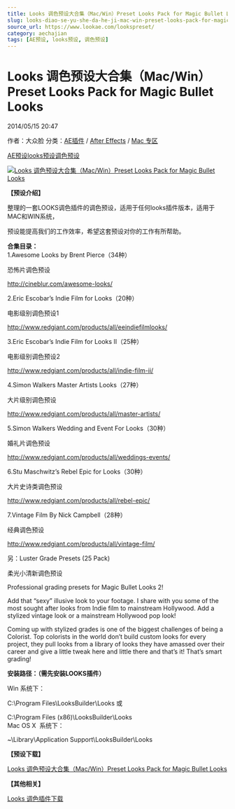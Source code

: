 ```yaml
---
title: Looks 调色预设大合集（Mac/Win）Preset Looks Pack for Magic Bullet Looks
slug: looks-diao-se-yu-she-da-he-ji-mac-win-preset-looks-pack-for-magic-bullet-looks
source_url: https://www.lookae.com/lookspreset/
category: aechajian
tags: [AE预设, looks预设, 调色预设]
---
```

# Looks 调色预设大合集（Mac/Win）Preset Looks Pack for Magic Bullet Looks

2014/05/15 20:47

作者：大众脸
分类：[AE插件](https://www.lookae.com/after-effects/aechajian/) / [After Effects](https://www.lookae.com/after-effects/) / [Mac 专区](https://www.lookae.com/mac-osx/)

[AE预设](https://www.lookae.com/tag/ae%e9%a2%84%e8%ae%be/)[looks预设](https://www.lookae.com/tag/looks%e9%a2%84%e8%ae%be/)[调色预设](https://www.lookae.com/tag/%e8%b0%83%e8%89%b2%e9%a2%84%e8%ae%be/)

[![Looks 调色预设大合集（Mac/Win）Preset Looks Pack for Magic Bullet Looks](https://www.lookae.com/wp-content/uploads/2014/05/Preset-Looks-Pack.jpg "Looks 调色预设大合集（Mac/Win）Preset Looks Pack for Magic Bullet Looks-LookAE.com")](https://www.lookae.com/wp-content/uploads/2014/05/Preset-Looks-Pack.jpg)

**【预设介绍】**

整理的一套LOOKS调色插件的调色预设，适用于任何looks插件版本，适用于MAC和WIN系统，

预设能提高我们的工作效率，希望这套预设对你的工作有所帮助。

**合集目录：**  
1.Awesome Looks by Brent Pierce（34种）

恐怖片调色预设

http://cineblur.com/awesome-looks/

2.Eric Escobar’s Indie Film for Looks（20种）

电影级别调色预设1

http://www.redgiant.com/products/all/eeindiefilmlooks/

3.Eric Escobar’s Indie Film for Looks II（25种）

电影级别调色预设2

http://www.redgiant.com/products/all/indie-film-ii/

4.Simon Walkers Master Artists Looks（27种）

大片级别调色预设

http://www.redgiant.com/products/all/master-artists/

5.Simon Walkers Wedding and Event For Looks（30种）

婚礼片调色预设

http://www.redgiant.com/products/all/weddings-events/

6.Stu Maschwitz’s Rebel Epic for Looks（30种）

大片史诗类调色预设

http://www.redgiant.com/products/all/rebel-epic/

7.Vintage Film By Nick Campbell（28种）

经典调色预设

http://www.redgiant.com/products/all/vintage-film/

另：Luster Grade Presets (25 Pack)

柔光小清新调色预设

Professional grading presets for Magic Bullet Looks 2!

Add that “sexy” illusive look to your footage. I share with you some of the most sought after looks from Indie film to mainstream Hollywood. Add a stylized vintage look or a mainstream Hollywood pop look!

Coming up with stylized grades is one of the biggest challenges of being a Colorist. Top colorists in the world don’t build custom looks for every project, they pull looks from a library of looks they have amassed over their career and give a little tweak here and little there and that’s it! That’s smart grading!

**安装路径：（需先安装LOOKS插件）**

Win 系统下：

C:\Program Files\LooksBuilder\Looks 或

C:\Program Files (x86)\LooksBuilder\Looks  
Mac OS X  系统下：

~\Library\Application Support\LooksBuilder\Looks

**【预设下载】**

[Looks 调色预设大合集（Mac/Win）Preset Looks Pack for Magic Bullet Looks](https://www.400gb.com/file/64765348)

**【其他相关】**

[Looks 调色插件下载](https://www.lookae.com/rgcs1110/)
